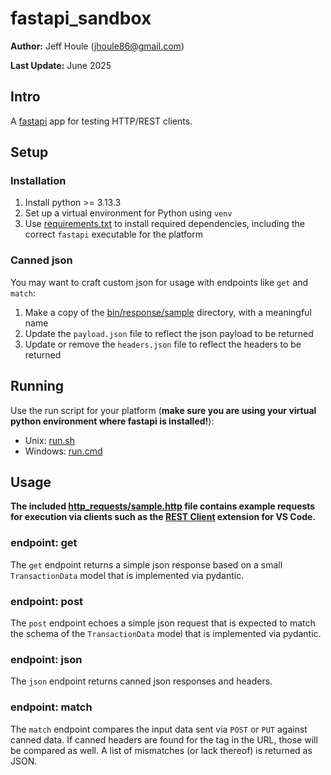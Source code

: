 # fastapi_sandbox

**Author:** Jeff Houle (jhoule86@gmail.com)

**Last Update:** June 2025

## Intro

A [fastapi](https://fastapi.tiangolo.com/) app for testing HTTP/REST clients.

## Setup

### Installation

1. Install python >= 3.13.3
2. Set up a virtual environment for Python using `venv`
2. Use [requirements.txt](requirements.txt) to install required dependencies, including the correct `fastapi` executable for the platform

### Canned json

You may want to craft custom json for usage with endpoints like `get` and `match`:
1. Make a copy of the [bin/response/sample](bin/response/sample) directory, with a meaningful name
2. Update the `payload.json` file to reflect the json payload to be returned
3. Update or remove the `headers.json` file to reflect the headers to be returned

## Running

Use the run script for your platform (**make sure you are using your virtual python environment where fastapi is installed!**):
* Unix: [run.sh](run.sh)
* Windows: [run.cmd](run.cmd)

## Usage

**The included [http_requests/sample.http](http_requests/sample.http) file contains example requests for execution via clients such as the [REST Client](https://marketplace.visualstudio.com/items?itemName=humao.rest-client) extension for VS Code.**

### endpoint: get

The `get` endpoint returns a simple json response based on a small `TransactionData` model that is implemented via pydantic.

### endpoint: post

The `post` endpoint echoes a simple json request that is expected to match the schema of the `TransactionData` model that is implemented via pydantic.

### endpoint: json

The `json` endpoint returns canned json responses and headers.

### endpoint: match

The `match` endpoint compares the input data sent via `POST` or `PUT` against canned data. If canned headers are found for the tag in the URL, those will be compared as well.
A list of mismatches (or lack thereof) is returned as JSON.
